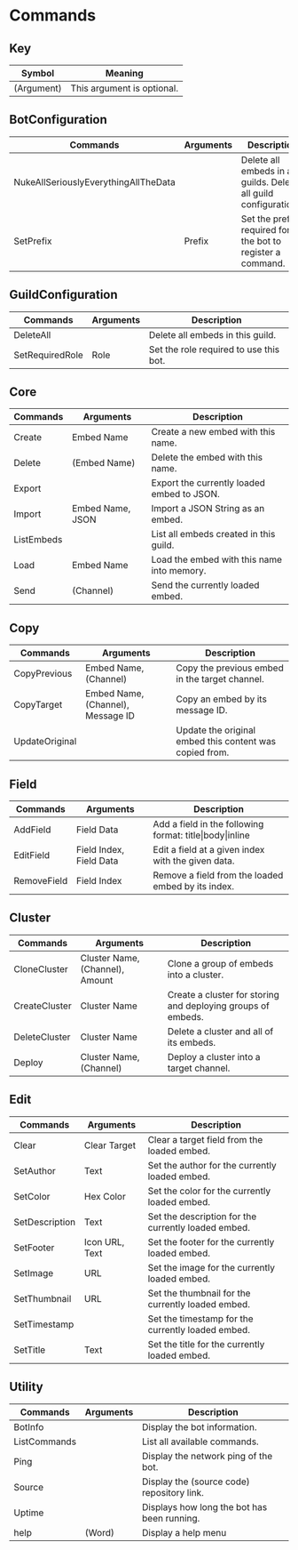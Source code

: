 # Commands

## Key
| Symbol     | Meaning                          |
| ---------- | -------------------------------- |
| (Argument) | This argument is optional.       |

## BotConfiguration
| Commands                             | Arguments | Description                                                       |
| ------------------------------------ | --------- | ----------------------------------------------------------------- |
| NukeAllSeriouslyEverythingAllTheData | <none>    | Delete all embeds in all guilds. Delete all guild configurations. |
| SetPrefix                            | Prefix    | Set the prefix required for the bot to register a command.        |

## GuildConfiguration
| Commands        | Arguments | Description                            |
| --------------- | --------- | -------------------------------------- |
| DeleteAll       | <none>    | Delete all embeds in this guild.       |
| SetRequiredRole | Role      | Set the role required to use this bot. |

## Core
| Commands   | Arguments        | Description                                |
| ---------- | ---------------- | ------------------------------------------ |
| Create     | Embed Name       | Create a new embed with this name.         |
| Delete     | (Embed Name)     | Delete the embed with this name.           |
| Export     | <none>           | Export the currently loaded embed to JSON. |
| Import     | Embed Name, JSON | Import a JSON String as an embed.          |
| ListEmbeds | <none>           | List all embeds created in this guild.     |
| Load       | Embed Name       | Load the embed with this name into memory. |
| Send       | (Channel)        | Send the currently loaded embed.           |

## Copy
| Commands       | Arguments                         | Description                                             |
| -------------- | --------------------------------- | ------------------------------------------------------- |
| CopyPrevious   | Embed Name, (Channel)             | Copy the previous embed in the target channel.          |
| CopyTarget     | Embed Name, (Channel), Message ID | Copy an embed by its message ID.                        |
| UpdateOriginal | <none>                            | Update the original embed this content was copied from. |

## Field
| Commands    | Arguments               | Description                                              |
| ----------- | ----------------------- | -------------------------------------------------------- |
| AddField    | Field Data              | Add a field in the following format: title\|body\|inline |
| EditField   | Field Index, Field Data | Edit a field at a given index with the given data.       |
| RemoveField | Field Index             | Remove a field from the loaded embed by its index.       |

## Cluster
| Commands      | Arguments                       | Description                                                  |
| ------------- | ------------------------------- | ------------------------------------------------------------ |
| CloneCluster  | Cluster Name, (Channel), Amount | Clone a group of embeds into a cluster.                      |
| CreateCluster | Cluster Name                    | Create a cluster for storing and deploying groups of embeds. |
| DeleteCluster | Cluster Name                    | Delete a cluster and all of its embeds.                      |
| Deploy        | Cluster Name, (Channel)         | Deploy a cluster into a target channel.                      |

## Edit
| Commands       | Arguments      | Description                                         |
| -------------- | -------------- | --------------------------------------------------- |
| Clear          | Clear Target   | Clear a target field from the loaded embed.         |
| SetAuthor      | Text           | Set the author for the currently loaded embed.      |
| SetColor       | Hex Color      | Set the color for the currently loaded embed.       |
| SetDescription | Text           | Set the description for the currently loaded embed. |
| SetFooter      | Icon URL, Text | Set the footer for the currently loaded embed.      |
| SetImage       | URL            | Set the image for the currently loaded embed.       |
| SetThumbnail   | URL            | Set the thumbnail for the currently loaded embed.   |
| SetTimestamp   | <none>         | Set the timestamp for the currently loaded embed.   |
| SetTitle       | Text           | Set the title for the currently loaded embed.       |

## Utility
| Commands     | Arguments | Description                                 |
| ------------ | --------- | ------------------------------------------- |
| BotInfo      | <none>    | Display the bot information.                |
| ListCommands | <none>    | List all available commands.                |
| Ping         | <none>    | Display the network ping of the bot.        |
| Source       | <none>    | Display the (source code) repository link.  |
| Uptime       | <none>    | Displays how long the bot has been running. |
| help         | (Word)    | Display a help menu                         |
